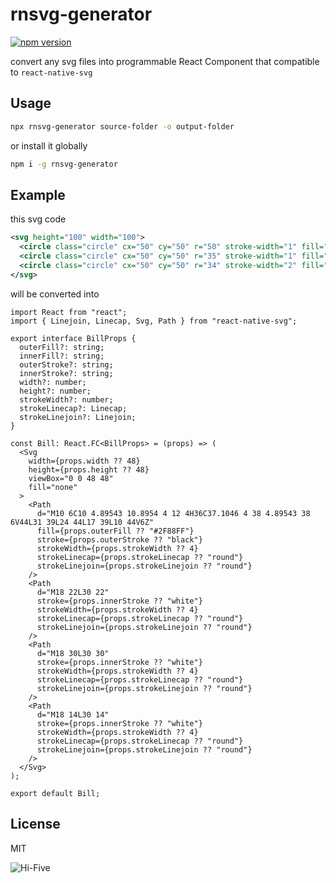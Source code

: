 # rnsvg-generator
[![npm version](https://badge.fury.io/js/rnsvg-generator.svg)](https://www.npmjs.com/package/rnsvg-generator)

convert any svg files into programmable React Component that compatible to `react-native-svg`

## Usage

```bash
npx rnsvg-generator source-folder -o output-folder
```

or install it globally

```bash
npm i -g rnsvg-generator
```

## Example

this svg code

```svg
<svg height="100" width="100">
  <circle class="circle" cx="50" cy="50" r="50" stroke-width="1" fill="#86bc25" fill-opacity="0.4" />
  <circle class="circle" cx="50" cy="50" r="35" stroke-width="1" fill="black" />
  <circle class="circle" cx="50" cy="50" r="34" stroke-width="2" fill="#86bc25" />
</svg>
```

will be converted into

```tsx
import React from "react";
import { Linejoin, Linecap, Svg, Path } from "react-native-svg";

export interface BillProps {
  outerFill?: string;
  innerFill?: string;
  outerStroke?: string;
  innerStroke?: string;
  width?: number;
  height?: number;
  strokeWidth?: number;
  strokeLinecap?: Linecap;
  strokeLinejoin?: Linejoin;
}

const Bill: React.FC<BillProps> = (props) => (
  <Svg
    width={props.width ?? 48}
    height={props.height ?? 48}
    viewBox="0 0 48 48"
    fill="none"
  >
    <Path
      d="M10 6C10 4.89543 10.8954 4 12 4H36C37.1046 4 38 4.89543 38 6V44L31 39L24 44L17 39L10 44V6Z"
      fill={props.outerFill ?? "#2F88FF"}
      stroke={props.outerStroke ?? "black"}
      strokeWidth={props.strokeWidth ?? 4}
      strokeLinecap={props.strokeLinecap ?? "round"}
      strokeLinejoin={props.strokeLinejoin ?? "round"}
    />
    <Path
      d="M18 22L30 22"
      stroke={props.innerStroke ?? "white"}
      strokeWidth={props.strokeWidth ?? 4}
      strokeLinecap={props.strokeLinecap ?? "round"}
      strokeLinejoin={props.strokeLinejoin ?? "round"}
    />
    <Path
      d="M18 30L30 30"
      stroke={props.innerStroke ?? "white"}
      strokeWidth={props.strokeWidth ?? 4}
      strokeLinecap={props.strokeLinecap ?? "round"}
      strokeLinejoin={props.strokeLinejoin ?? "round"}
    />
    <Path
      d="M18 14L30 14"
      stroke={props.innerStroke ?? "white"}
      strokeWidth={props.strokeWidth ?? 4}
      strokeLinecap={props.strokeLinecap ?? "round"}
      strokeLinejoin={props.strokeLinejoin ?? "round"}
    />
  </Svg>
);

export default Bill;
```

## License

MIT

![Hi-Five](https://media.giphy.com/media/JhThbOq62vwn6/giphy.gif)
